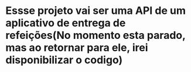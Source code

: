 # Essse projeto vai ser uma API de um aplicativo de entrega de refeições(No momento esta parado, mas ao retornar para ele, irei disponibilizar o codigo)
